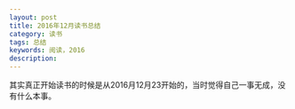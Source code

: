 ```yaml
---
layout: post
title: 2016年12月读书总结
category: 读书
tags: 总结
keywords: 阅读，2016
description: 
---
```


其实真正开始读书的时候是从2016月12月23开始的，当时觉得自己一事无成，没有什么本事。

